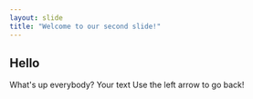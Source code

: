 ```yaml
---
layout: slide
title: "Welcome to our second slide!"
---
```


## Hello

What's up everybody?
Your text
Use the left arrow to go back!
